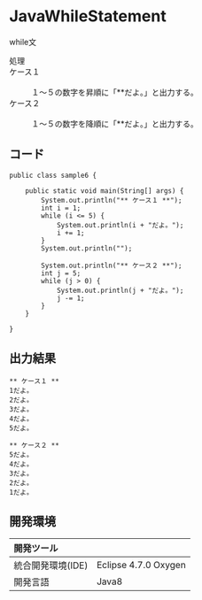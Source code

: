 # JavaWhileStatement
while文

<dl>処理
  <dt>ケース１</dt>
  <dd>１～５の数字を昇順に「**だよ。」と出力する。</dd>
  <dt>ケース２</dt>
  <dd>１～５の数字を降順に「**だよ。」と出力する。</dd>
</dl>

## コード
```
public class sample6 {

	public static void main(String[] args) {
		System.out.println("** ケース１ **");
		int i = 1;
		while (i <= 5) {
			System.out.println(i + "だよ。");
			i += 1;
		}
		System.out.println("");

		System.out.println("** ケース２ **");
		int j = 5;
		while (j > 0) {
			System.out.println(j + "だよ。");
			j -= 1;
		}
	}

}
```

## 出力結果
```
** ケース１ **  
1だよ。  
2だよ。  
3だよ。  
4だよ。  
5だよ。  
  
** ケース２ **  
5だよ。  
4だよ。  
3だよ。  
2だよ。  
1だよ。  
```

## 開発環境
| 開発ツール |  |
|:-|:-|
| 統合開発環境(IDE) | Eclipse 4.7.0 Oxygen |
| 開発言語 | Java8 |
